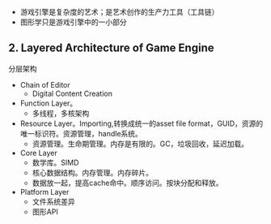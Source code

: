 - 游戏引擎是复杂度的艺术；是艺术创作的生产力工具（工具链）
- 图形学只是游戏引擎中的一小部分

## 2. Layered Architecture of Game Engine

分层架构

- Chain of Editor
  - Digital Content Creation
- Function Layer。
  - 多线程，多核架构
- Resource Layer。Importing,转换成统一的asset file format，GUID，资源的唯一标识符。资源管理，handle系统。
  - 资源管理。生命期管理。内存是有限的。GC，垃圾回收，延迟加载。
- Core Layer
  - 数学库。SIMD
  - 核心数据结构。内存管理。内存碎片。
  - 数据放一起，提高cache命中。顺序访问。按块分配和释放。
- Platform Layer
  - 文件系统差异
  - 图形API